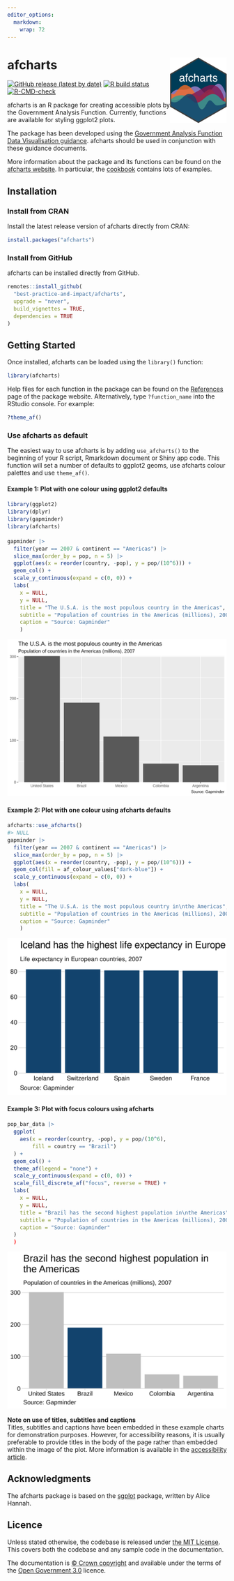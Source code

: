 ```yaml
---
editor_options: 
  markdown: 
    wrap: 72
---
```


<!-- README.md is generated from README.Rmd. Please edit that file -->

# afcharts <img src="man/figures/logo.svg" alt="afcharts logo" align="right" height="150"/>

<!-- badges: start -->

[![GitHub release (latest by
date)](https://img.shields.io/github/v/release/best-practice-and-impact/afcharts)](https://github.com/best-practice-and-impact/afcharts/releases/latest)
[![R build
status](https://github.com/best-practice-and-impact/afcharts/workflows/R-CMD-check/badge.svg)](https://github.com/best-practice-and-impact/afcharts/actions)
[![R-CMD-check](https://github.com/best-practice-and-impact/afcharts/actions/workflows/R-CMD-check.yaml/badge.svg)](https://github.com/best-practice-and-impact/afcharts/actions/workflows/R-CMD-check.yaml)

<!-- badges: end -->

afcharts is an R package for creating accessible plots by the Government
Analysis Function. Currently, functions are available for styling
ggplot2 plots.

The package has been developed using the [Government Analysis Function
Data Visualisation
guidance](https://analysisfunction.civilservice.gov.uk/policy-store/data-visualisation-charts/).
afcharts should be used in conjunction with these guidance documents.

More information about the package and its functions can be found on the
[afcharts
website](https://best-practice-and-impact.github.io/afcharts/). In
particular, the
[cookbook](https://best-practice-and-impact.github.io/afcharts/articles/cookbook.html)
contains lots of examples.

## Installation

### Install from CRAN

Install the latest release version of afcharts directly from CRAN:

``` r
install.packages("afcharts")
```

### Install from GitHub

afcharts can be installed directly from GitHub.

``` r
remotes::install_github(
  "best-practice-and-impact/afcharts",
  upgrade = "never",
  build_vignettes = TRUE,
  dependencies = TRUE
)
```

## Getting Started

Once installed, afcharts can be loaded using the `library()` function:

``` r
library(afcharts)
```

Help files for each function in the package can be found on the
[References](https://best-practice-and-impact.github.io/afcharts/reference/)
page of the package website. Alternatively, type `?function_name` into
the RStudio console. For example:

``` r
?theme_af()
```

### Use afcharts as default

The easiest way to use afcharts is by adding `use_afcharts()` to the
beginning of your R script, Rmarkdown document or Shiny app code. This
function will set a number of defaults to ggplot2 geoms, use afcharts
colour palettes and use `theme_af()`.

#### Example 1: Plot with one colour using ggplot2 defaults

``` r
library(ggplot2)
library(dplyr)
library(gapminder)
library(afcharts)

gapminder |> 
  filter(year == 2007 & continent == "Americas") |>
  slice_max(order_by = pop, n = 5) |>
  ggplot(aes(x = reorder(country, -pop), y = pop/(10^6))) +
  geom_col() +
  scale_y_continuous(expand = c(0, 0)) +
  labs(
    x = NULL,
    y = NULL,
    title = "The U.S.A. is the most populous country in the Americas",
    subtitle = "Population of countries in the Americas (millions), 2007",
    caption = "Source: Gapminder"
    )
```

<img src="man/figures/README-ex1-1.svg" alt="A bar chart with grey background, white grid lines and dark grey bars."/>

#### Example 2: Plot with one colour using afcharts defaults

``` r
afcharts::use_afcharts()
#> NULL
gapminder |> 
  filter(year == 2007 & continent == "Americas") |>
  slice_max(order_by = pop, n = 5) |>
  ggplot(aes(x = reorder(country, -pop), y = pop/(10^6))) +
  geom_col(fill = af_colour_values["dark-blue"]) +
  scale_y_continuous(expand = c(0, 0)) +
  labs(
    x = NULL,
    y = NULL,
    title = "The U.S.A. is the most populous country in\nthe Americas",
    subtitle = "Population of countries in the Americas (millions), 2007",
    caption = "Source: Gapminder"
    )
```

<img src="man/figures/README-ex2-1.svg" alt="A bar chart with white background, light grey horizontal grid lines dark blue bars."/>

#### Example 3: Plot with focus colours using afcharts

``` r
pop_bar_data |>
  ggplot(
    aes(x = reorder(country, -pop), y = pop/(10^6),
        fill = country == "Brazil")
  ) +
  geom_col() +
  theme_af(legend = "none") +
  scale_y_continuous(expand = c(0, 0)) +
  scale_fill_discrete_af("focus", reverse = TRUE) +
  labs(
    x = NULL,
    y = NULL,
    title = "Brazil has the second highest population in\nthe Americas",
    subtitle = "Population of countries in the Americas (millions), 2007",
    caption = "Source: Gapminder"
  )
  )
```

<img src="man/figures/README-ex3-1.svg" alt="A bar chart with the bar for Brazil highlighted in dark blue and other bars in grey."/>

**Note on use of titles, subtitles and captions** <br> Titles, subtitles
and captions have been embedded in these example charts for
demonstration purposes. However, for accessibility reasons, it is
usually preferable to provide titles in the body of the page rather than
embedded within the image of the plot. More information is available in
the [accessibility
article](https://best-practice-and-impact.github.io/afcharts/articles/accessibility.html#other-accessibility-considerations).

## Acknowledgments

The afcharts package is based on the
[sgplot](https://scotgovanalysis.github.io/sgplot/index.html) package,
written by Alice Hannah.

## Licence

Unless stated otherwise, the codebase is released under [the MIT
License](LICENSE). This covers both the codebase and any sample code in
the documentation.

The documentation is [© Crown
copyright](https://www.nationalarchives.gov.uk/information-management/re-using-public-sector-information/uk-government-licensing-framework/crown-copyright/)
and available under the terms of the [Open Government
3.0](https://www.nationalarchives.gov.uk/doc/open-government-licence/version/3/)
licence.
